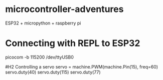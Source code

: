 # microcontroller-adventures
ESP32 + micropython + raspberry pi


# Connecting with REPL to ESP32
picocom -b 115200 /dev/ttyUSB0

#H2 Controlling a servo
servo = machine.PWM(machine.Pin(15), freq=60)
servo.duty(40)
servo.duty(115)
servo.duty(77)